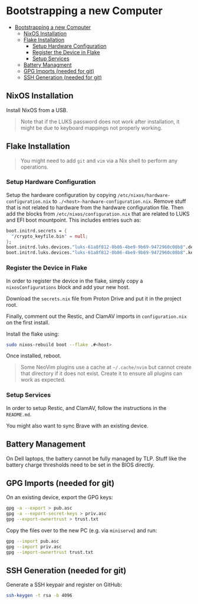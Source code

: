 # Bootstrapping a new Computer

<!--toc:start-->

- [Bootstrapping a new Computer](#bootstrapping-a-new-computer)
  - [NixOS Installation](#nixos-installation)
  - [Flake Installation](#flake-installation)
    - [Setup Hardware Configuration](#setup-hardware-configuration)
    - [Register the Device in Flake](#register-the-device-in-flake)
    - [Setup Services](#setup-services)
  - [Battery Managment](#battery-managment)
  - [GPG Imports (needed for git)](#gpg-imports-needed-for-git)
  - [SSH Generation (needed for git)](#ssh-generation-needed-for-git)

<!--toc:end-->

## NixOS Installation

Install NixOS from a USB.

> Note that if the LUKS password does not work after installation, it might be due to keyboard
> mappings not properly working.

## Flake Installation

> You might need to add `git` and `vim` via a Nix shell to perform any operations.

### Setup Hardware Configuration

Setup the hardware configuration by copying `/etc/nixos/hardware-configuration.nix` to
`./<host>-hardware-configuration.nix`. Remove stuff that is not related to hardware from the
hardware configuration file. Then add the blocks from `/etc/nixos/configuration.nix` that are
related to LUKS and EFI boot mountpoint. This includes entries such as:

```nix
boot.initrd.secrets = {
  "/crypto_keyfile.bin" = null;
};
boot.initrd.luks.devices."luks-61a8f812-0b86-4be9-9b69-9472960c08b8".device = "/dev/disk/by-uuid/61a8f812-0b86-4be9-9b69-9472960c08b8";
boot.initrd.luks.devices."luks-61a8f812-0b86-4be9-9b69-9472960c08b8".keyFile = "/crypto_keyfile.bin";
```

### Register the Device in Flake

In order to register the device in the flake, simply copy a `nixosConfigurations` block and add your
new host.

Download the `secrets.nix` file from Proton Drive and put it in the project root.

Finally, comment out the Restic, and ClamAV imports in `configuration.nix` on the first install.

Install the flake using:

```bash
sudo nixos-rebuild boot --flake .#<host>
```

Once installed, reboot.

> Some NeoVim plugins use a cache at `~/.cache/nvim` but cannot create that directory if it does not
> exist. Create it to ensure all plugins can work as expected.

### Setup Services

In order to setup Restic, and ClamAV, follow the instructions in the `README.md`.

You might also want to sync Brave with an existing device.

## Battery Management

On Dell laptops, the battery cannot be fully managed by TLP. Stuff like the battery charge
thresholds need to be set in the BIOS directly.

## GPG Imports (needed for git)

On an existing device, export the GPG keys:

```bash
gpg -a --export > pub.asc
gpg -a --export-secret-keys > priv.asc
gpg --export-ownertrust > trust.txt
```

Copy the files over to the new PC (e.g. via `miniserve`) and run:

```bash
gpg --import pub.asc
gpg --import priv.asc
gpg --import-ownertrust trust.txt
```

## SSH Generation (needed for git)

Generate a SSH keypair and register on GitHub:

```bash
ssh-keygen -t rsa -b 4096
```
